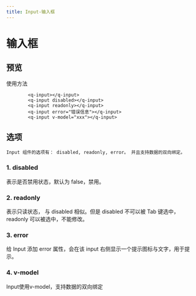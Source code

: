 ```yaml
---
title: Input-输入框
---
```

# 输入框
## 预览
<input-demo></input-demo>
 
使用方法

```vue
        <q-input></q-input>
        <q-input disabled></q-input>
        <q-input readonly></q-input>
        <q-input error="错误信息"></q-input>
        <q-input v-model="xxx"></q-input>
```

## 选项

    Input 组件的选项有： disabled, readonly, error。 并且支持数据的双向绑定。

### 1. disabled

表示是否禁用状态，默认为 false，禁用。
### 2. readonly

表示只读状态， 与 disabled 相似。但是 disabled 不可以被 Tab 键选中，readonly 可以被选中，不能修改。
### 3. error

给 Input 添加 error 属性，会在该 input 右侧显示一个提示图标与文字，用于提示。
### 4. v-model
Input使用v-model，支持数据的双向绑定
